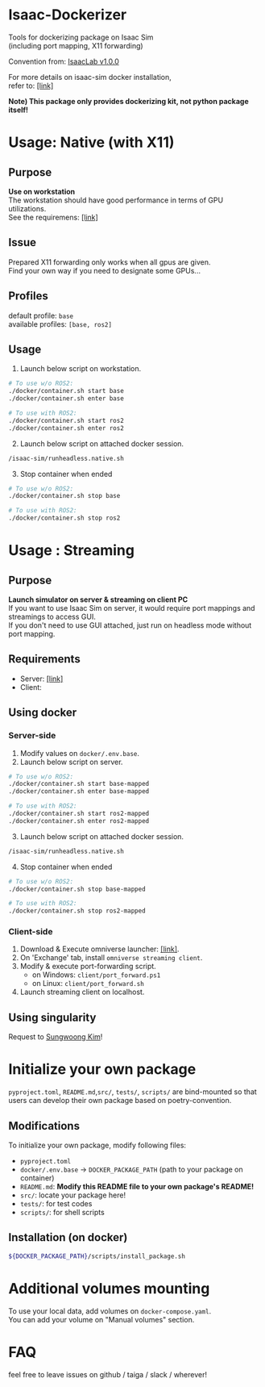 # Isaac-Dockerizer

Tools for dockerizing package on Isaac Sim  
(including port mapping, X11 forwarding)  

Convention from: [IsaacLab v1.0.0](https://github.com/isaac-sim/IsaacLab/tree/v1.0.0/docker)  

For more details on isaac-sim docker installation,  
refer to: [[link]](https://docs.omniverse.nvidia.com/isaacsim/latest/installation/install_container.html)  

**Note) This package only provides dockerizing kit, not python package itself!**  

# Usage: Native (with X11)
## Purpose
**Use on workstation**  
The workstation should have good performance in terms of GPU utilizations.  
See the requiremens: [[link]](https://docs.omniverse.nvidia.com/isaacsim/latest/installation/requirements.html)

## Issue
Prepared X11 forwarding only works when all gpus are given.  
Find your own way if you need to designate some GPUs...  

## Profiles
default profile: `base`  
available profiles: `[base, ros2]`  

## Usage
1. Launch below script on workstation.
```bash
# To use w/o ROS2:
./docker/container.sh start base
./docker/container.sh enter base

# To use with ROS2:
./docker/container.sh start ros2
./docker/container.sh enter ros2
```

2. Launch below script on attached docker session.
```bash
/isaac-sim/runheadless.native.sh
```

3. Stop container when ended
```bash
# To use w/o ROS2:
./docker/container.sh stop base

# To use with ROS2:
./docker/container.sh stop ros2
```

# Usage : Streaming
## Purpose
**Launch simulator on server & streaming on client PC**  
If you want to use Isaac Sim on server, it would require port mappings and streamings to access GUI.  
If you don't need to use GUI attached, just run on headless mode without port mapping.  

## Requirements
- Server: [[link]](https://docs.omniverse.nvidia.com/isaacsim/latest/installation/requirements.html)
- Client: 

## Using docker
### Server-side
1. Modify values on `docker/.env.base`.
2. Launch below script on server.
```bash
# To use w/o ROS2:
./docker/container.sh start base-mapped
./docker/container.sh enter base-mapped

# To use with ROS2:
./docker/container.sh start ros2-mapped
./docker/container.sh enter ros2-mapped
```
3. Launch below script on attached docker session.
```bash
/isaac-sim/runheadless.native.sh
```
4. Stop container when ended
```bash
# To use w/o ROS2:
./docker/container.sh stop base-mapped

# To use with ROS2:
./docker/container.sh stop ros2-mapped
```

### Client-side
1. Download & Execute omniverse launcher: [[link]](https://developer.nvidia.com/omniverse#section-getting-started).
2. On 'Exchange' tab, install `omniverse streaming client`.
3. Modify & execute port-forwarding script.
    - on Windows: `client/port_forward.ps1`
    - on Linux: `client/port_forward.sh`
4. Launch streaming client on localhost.

## Using singularity
Request to [Sungwoong Kim](sukim96@yonsei.ac.kr)!

# Initialize your own package
`pyproject.toml`, `README.md`,`src/`, `tests/`, `scripts/` are bind-mounted so that users can develop their own package based on poetry-convention.  
## Modifications
To initialize your own package, modify following files:  
- `pyproject.toml`
- `docker/.env.base` -> `DOCKER_PACKAGE_PATH` (path to your package on container)
- `README.md`: **Modify this README file to your own package's README!**
- `src/`: locate your package here!
- `tests/`: for test codes
- `scripts/`: for shell scripts

## Installation (on docker)
```bash
${DOCKER_PACKAGE_PATH}/scripts/install_package.sh
```

# Additional volumes mounting  
To use your local data, add volumes on `docker-compose.yaml`.  
You can add your volume on "Manual volumes" section.  

# FAQ
feel free to leave issues on github / taiga / slack / wherever!